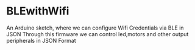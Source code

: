 # BLEwithWifi
An Arduino sketch, where we can configure Wifi Credentials via BLE in JSON 
Through this firmware we can control led,motors and other output peripherals in JSON Format
